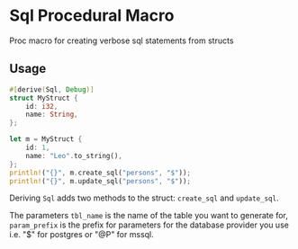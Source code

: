 # Sql Procedural Macro

Proc macro for creating verbose sql statements from structs

## Usage

```rust
#[derive(Sql, Debug)]
struct MyStruct {
    id: i32,
    name: String,
};

let m = MyStruct {
    id: 1,
    name: "Leo".to_string(),
};
println!("{}", m.create_sql("persons", "$"));
println!("{}", m.update_sql("persons", "$"));
```

Deriving `Sql` adds two methods to the struct: `create_sql` and `update_sql`.

The parameters `tbl_name` is the name of the table you want to generate for,
`param_prefix` is the prefix for parameters for the database provider you use
i.e. "$" for postgres or "@P" for mssql.